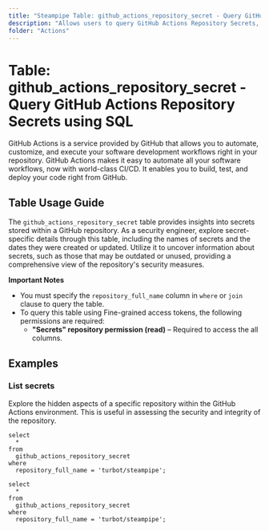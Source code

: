 ```yaml
---
title: "Steampipe Table: github_actions_repository_secret - Query GitHub Actions Repository Secrets using SQL"
description: "Allows users to query GitHub Actions Repository Secrets, specifically to retrieve information about secrets stored in a GitHub repository, providing insights into the security measures in place."
folder: "Actions"
---
```


# Table: github_actions_repository_secret - Query GitHub Actions Repository Secrets using SQL

GitHub Actions is a service provided by GitHub that allows you to automate, customize, and execute your software development workflows right in your repository. GitHub Actions makes it easy to automate all your software workflows, now with world-class CI/CD. It enables you to build, test, and deploy your code right from GitHub.

## Table Usage Guide

The `github_actions_repository_secret` table provides insights into secrets stored within a GitHub repository. As a security engineer, explore secret-specific details through this table, including the names of secrets and the dates they were created or updated. Utilize it to uncover information about secrets, such as those that may be outdated or unused, providing a comprehensive view of the repository's security measures.

**Important Notes**
- You must specify the `repository_full_name` column in `where` or `join` clause to query the table.
- To query this table using Fine-grained access tokens, the following permissions are required:
  - **"Secrets" repository permission (read)** – Required to access the all columns.

## Examples

### List secrets
Explore the hidden aspects of a specific repository within the GitHub Actions environment. This is useful in assessing the security and integrity of the repository.

```sql+postgres
select
  *
from
  github_actions_repository_secret
where
  repository_full_name = 'turbot/steampipe';
```

```sql+sqlite
select
  *
from
  github_actions_repository_secret
where
  repository_full_name = 'turbot/steampipe';
```